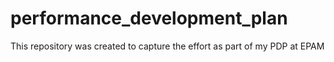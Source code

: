 # performance_development_plan
This repository was created to capture the effort as part of my PDP at EPAM 
